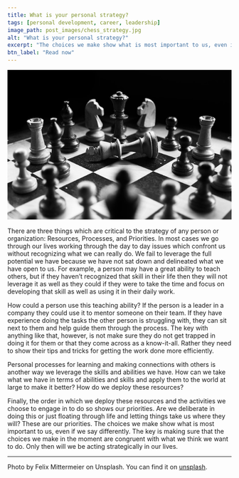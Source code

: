 ```yaml
---
title: What is your personal strategy?
tags: [personal development, career, leadership]
image_path: post_images/chess_strategy.jpg
alt: "What is your personal strategy?"
excerpt: "The choices we make show what is most important to us, even if we say differently."
btn_label: "Read now"
---
```

![chess_strategy][image]

There are three things which are critical to the strategy of any person or organization: Resources, Processes, and Priorities. In most cases we go through our lives working through the day to day issues which confront us without recognizing what we can really do. We fail to leverage the full potential we have because we have not sat down and delineated what we have open to us. For example, a person may have a great ability to teach others, but if they haven’t recognized that skill in their life then they will not leverage it as well as they could if they were to take the time and focus on developing that skill as well as using it in their daily work.

How could a person use this teaching ability? If the person is a leader in a company they could use it to mentor someone on their team. If they have experience doing the tasks the other person is struggling with, they can sit next to them and help guide them through the process. The key with anything like that, however, is not make sure they do not get trapped in doing it for them or that they come across as a know-it-all. Rather they need to show their tips and tricks for getting the work done more efficiently.

Personal processes for learning and making connections with others is another way we leverage the skills and abilities we have. How can we take what we have in terms of abilities and skills and apply them to the world at large to make it better? How do we deploy these resources?

Finally, the order in which we deploy these resources and the activities we choose to engage in to do so shows our priorities. Are we deliberate in doing this or just floating through life and letting things take us where they will? These are our priorities. The choices we make show what is most important to us, even if we say differently. The key is making sure that the choices we make in the moment are congruent with what we think we want to do. Only then will we be acting strategically in our lives.

---
Photo by Felix Mittermeier on Unsplash. You can find it on [unsplash][unsplash].

[image]: /images/post_images/chess_strategy.jpg
[unsplash]: https://unsplash.com/photos/nAjil1z3eLk
